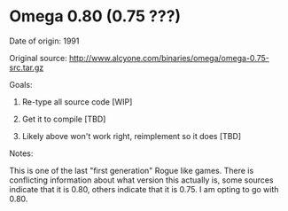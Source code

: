 # Omega 0.80 (0.75 ???)

Date of origin: 1991

Original source: http://www.alcyone.com/binaries/omega/omega-0.75-src.tar.gz 

Goals:

1) Re-type all source code [WIP]

2) Get it to compile [TBD]

3) Likely above won't work right, reimplement so it does [TBD]

Notes:

This is one of the last "first generation" Rogue like games. There is conflicting information about what version this actually is, some sources indicate that it is 0.80, others indicate that it is 0.75. I am opting to go with 0.80.